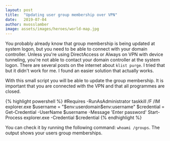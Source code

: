 ```yaml
---
layout: post
title:  "Updating user group membership over VPN"
date:   2019-07-04
author: mvosslamber
image: assets/images/heroes/world-map.jpg
---
```

You probably already know that group membership is being updated at system logon, but you need to be able to connect with your domain controller. Unless you're using DirectAccess or Always on VPN with device tunneling, you're not able to contact your domain controller at the system logon. There are several posts on the internet about ```klist purge```. I tried that but it didn't work for me. I found an easier solution that actually works.

With this small script you will be able to update the group membership. It is important that you are connected with the VPN and that all programmes are closed.

{% highlight powershell %}
#Requires -RunAsAdministrator
taskkill /F /IM explorer.exe
$username = "$env:userdomain\$env:username"
$credential = Get-Credential -UserName $username -Message 'Enter password'
Start-Process explorer.exe -Credential $credential
{% endhighlight %}

You can check it by running the following command: ``` whoami /groups ```. The output shows your users group memberships.
